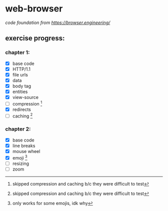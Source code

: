 # web-browser
*code foundation from https://browser.engineering/*

## exercise progress:
### chapter 1:
- [x] base code
- [x] HTTP/1.1
- [x] file urls
- [x] data
- [x] body tag
- [x] entities 
- [x] view-source
- [ ] compression [^1]
- [x] redirects
- [ ] caching [^1]

[^1]: skipped compression and caching b/c they were difficult to test

### chapter 2:
- [x] base code
- [x] line breaks
- [x] mouse wheel
- [x] emoji [^2]
- [ ] resizing
- [ ] zoom

[^2]: only works for some emojis, idk why